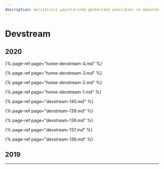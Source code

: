 ```yaml
---
description: Geliştirici yayınlarında gösterilen yenilikler ve düzenlemeler
---
```


# Devstream

## 2020

{% page-ref page="home-devstream-4.md" %}

{% page-ref page="home-devstream-3.md" %}

{% page-ref page="home-devstream-2.md" %}

{% page-ref page="home-devstream-1.md" %}

{% page-ref page="devstream-140.md" %}

{% page-ref page="devstream-139.md" %}

{% page-ref page="devstream-138.md" %}

{% page-ref page="devstream-137.md" %}

{% page-ref page="devstream-136.md" %}

## 2019

---

